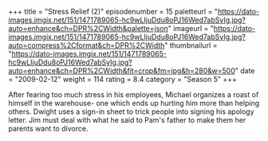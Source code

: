 +++
title = "Stress Relief (2)"
episodenumber = 15
paletteurl = "https://dato-images.imgix.net/151/1471789065-hc9wLIjuDdu8oPJ16Wed7abSyIg.jpg?auto=enhance&ch=DPR%2CWidth&palette=json"
imageurl = "https://dato-images.imgix.net/151/1471789065-hc9wLIjuDdu8oPJ16Wed7abSyIg.jpg?auto=compress%2Cformat&ch=DPR%2CWidth"
thumbnailurl = "https://dato-images.imgix.net/151/1471789065-hc9wLIjuDdu8oPJ16Wed7abSyIg.jpg?auto=enhance&ch=DPR%2CWidth&fit=crop&fm=jpg&h=280&w=500"
date = "2009-02-12"
weight = 114
rating = 8.4
category = "Season 5"
+++

After fearing too much stress in his employees, Michael organizes a roast of himself in the warehouse- one which ends up hurting him more than helping others. Dwight uses a sign-in sheet to trick people into signing his apology letter. Jim must deal with what he said to Pam's father to make them her parents want to divorce.